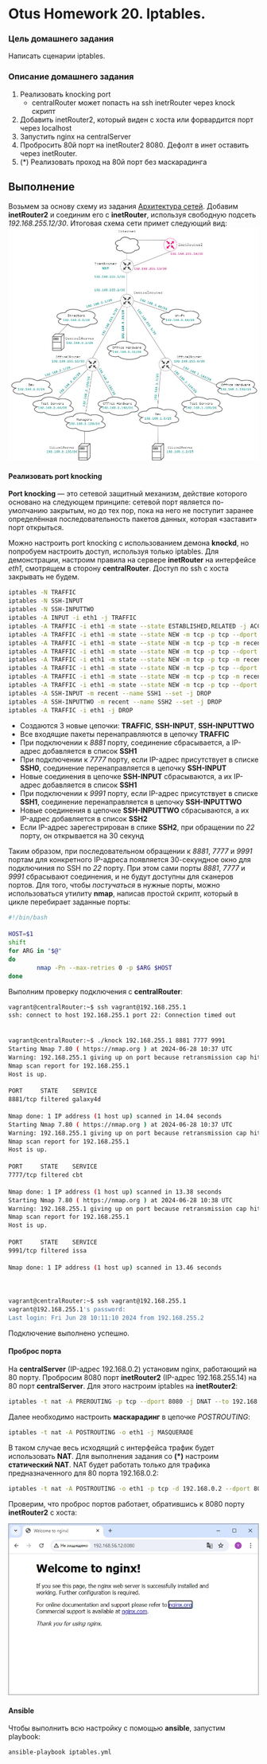 # Otus Homework 20. Iptables.
### Цель домашнего задания
Написать сценарии iptables.
### Описание домашнего задания
1. Реализовать knocking port
    - centralRouter может попасть на ssh inetrRouter через knock скрипт
2. Добавить inetRouter2, который виден с хоста или форвардится порт через localhost
3. Запустить nginx на centralServer
4. Пробросить 80й порт на inetRouter2 8080. Дефолт в инет оставить через inetRouter.
5. (*) Реализовать проход на 80й порт без маскарадинга
## Выполнение
Возьмем за основу схему из задания [Архитектура сетей](https://github.com/nikitinya89/otus_hw18_network). Добавим **inetRouter2** и соединим его с **inetRouter**, используя свободную подсеть *192.168.255.12/30*. Итоговая схема сети примет следующий вид:
![Network](Network.jpg)
#### Реализовать port knocking
**Port knocking** — это сетевой защитный механизм, действие которого основано на следующем принципе: сетевой порт является по-умолчанию закрытым, но до тех пор, пока на него не поступит заранее определённая последовательность пакетов данных, которая «заставит» порт открыться.  
  
Можно настроить port knocking с использованием демона **knockd**, но попробуем настроить доступ, используя только iptables. Для демонстрации, настроим правила на сервере **inetRouter** на интерфейсе *eth1*, смотрящем в сторону **centralRouter**. Доступ по ssh с хоста закрывать не будем.
```bash
iptables -N TRAFFIC
iptables -N SSH-INPUT
iptables -N SSH-INPUTTWO
iptables -A INPUT -i eth1 -j TRAFFIC
iptables -A TRAFFIC -i eth1 -m state --state ESTABLISHED,RELATED -j ACCEPT
iptables -A TRAFFIC -i eth1 -m state --state NEW -m tcp -p tcp --dport 22 -m recent --rcheck --seconds 30 --name SSH2 -j ACCEPT
iptables -A TRAFFIC -i eth1 -m state --state NEW -m tcp -p tcp -m recent --name SSH2 --remove -j DROP
iptables -A TRAFFIC -i eth1 -m state --state NEW -m tcp -p tcp --dport 9991 -m recent --rcheck --name SSH1 -j SSH-INPUTTWO
iptables -A TRAFFIC -i eth1 -m state --state NEW -m tcp -p tcp -m recent --name SSH1 --remove -j DROP
iptables -A TRAFFIC -i eth1 -m state --state NEW -m tcp -p tcp --dport 7777 -m recent --rcheck --name SSH0 -j SSH-INPUT
iptables -A TRAFFIC -i eth1 -m state --state NEW -m tcp -p tcp -m recent --name SSH0 --remove -j DROP
iptables -A TRAFFIC -i eth1 -m state --state NEW -m tcp -p tcp --dport 8881 -m recent --name SSH0 --set -j DROP
iptables -A SSH-INPUT -m recent --name SSH1 --set -j DROP
iptables -A SSH-INPUTTWO -m recent --name SSH2 --set -j DROP
iptables -A TRAFFIC -i eth1 -j DROP
```
- Создаются 3 новые цепочки: **TRAFFIC**, **SSH-INPUT**, **SSH-INPUTTWO**
- Все входящие пакеты перенаправляются в цепочку **TRAFFIC**
- При подключении к *8881* порту, соединение сбрасывается, а IP-адрес добавляется в список **SSH1**
- При подключении к *7777* порту, если IP-адрес присутствует в списке **SSH0**, соединение перенаправляется в цепочку **SSH-INPUT**
- Новые соединения в цепочке **SSH-INPUT** сбрасываются, а их IP-адрес добавляется в список **SSH1**
- При подключении к *9991* порту, если IP-адрес присутствует в списке **SSH1**, соединение перенаправляется в цепочку **SSH-INPUTTWO**
- Новые соединения в цепочке **SSH-INPUTTWO** сбрасываются, а их IP-адрес добавляется в список **SSH2**
- Если IP-адрес зарегестрирован в спике **SSH2**, при обращении по *22* порту, он открывается на 30 секунд

Таким образом, при последовательном обращении к *8881*, *7777* и *9991* портам для конкретного IP-адреса появляется 30-секундное окно для подключиния по SSH по *22* порту. При этом сами порты *8881*, *7777* и *9991* сбрасывают соединения, и не будут доступны для сканеров портов. Для того, чтобы *постучаться* в нужные порты, можно использоваться утилиту **nmap**, написав простой скрипт, который в цикле перебирает заданные порты:
```bash
#!/bin/bash

HOST=$1
shift
for ARG in "$@"
do
        nmap -Pn --max-retries 0 -p $ARG $HOST
done
```
Выполним проверку подключения с **centralRouter**:
```bash
vagrant@centralRouter:~$ ssh vagrant@192.168.255.1
ssh: connect to host 192.168.255.1 port 22: Connection timed out


vagrant@centralRouter:~$ ./knock 192.168.255.1 8881 7777 9991
Starting Nmap 7.80 ( https://nmap.org ) at 2024-06-28 10:37 UTC
Warning: 192.168.255.1 giving up on port because retransmission cap hit (0).
Nmap scan report for 192.168.255.1
Host is up.

PORT     STATE    SERVICE
8881/tcp filtered galaxy4d

Nmap done: 1 IP address (1 host up) scanned in 14.04 seconds
Starting Nmap 7.80 ( https://nmap.org ) at 2024-06-28 10:37 UTC
Warning: 192.168.255.1 giving up on port because retransmission cap hit (0).
Nmap scan report for 192.168.255.1
Host is up.

PORT     STATE    SERVICE
7777/tcp filtered cbt

Nmap done: 1 IP address (1 host up) scanned in 13.38 seconds
Starting Nmap 7.80 ( https://nmap.org ) at 2024-06-28 10:38 UTC
Warning: 192.168.255.1 giving up on port because retransmission cap hit (0).
Nmap scan report for 192.168.255.1
Host is up.

PORT     STATE    SERVICE
9991/tcp filtered issa

Nmap done: 1 IP address (1 host up) scanned in 13.46 seconds



vagrant@centralRouter:~$ ssh vagrant@192.168.255.1
vagrant@192.168.255.1's password:
Last login: Fri Jun 28 10:11:10 2024 from 192.168.255.2
```
Подключение выполнено успешно.

#### Проброс порта
На **centralServer** (IP-адрес 192.168.0.2) установим nginx, работающий на 80 порту. Пробросим 8080 порт **inetRouter2** (IP-адрес 192.168.255.14) на 80 порт **centralServer**. Для этого настроим iptables на **inetRouter2**:
```bash
iptables -t nat -A PREROUTING -p tcp --dport 8080 -j DNAT --to 192.168.0.2:80
```
Далее необходимо настроить **маскарадинг** в цепочке *POSTROUTING*:
```bash
iptables -t nat -A POSTROUTING -o eth1 -j MASQUERADE
```
В таком случае весь исходящий с интерфейса трафик будет использовать **NAT**. Для выполнения задания со **(*)** настроим **статический NAT**. NAT будет работать только для трафика предназначенного для 80 порта 192.168.0.2:
```bash
iptables -t nat -A POSTROUTING -o eth1 -p tcp -d 192.168.0.2 --dport 80 -j SNAT --to-source 192.168.255.14:8080
```
Проверим, что проброс портов работает, обратившись к 8080 порту **inetRouter2** c хоста:  

![nginx](nginx.jpg)

#### Ansible
Чтобы выполнить всю настройку с помощью **ansible**, запустим playbook:
```bash
ansible-playbook iptables.yml
```
